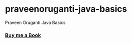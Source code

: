 # praveenoruganti-java-basics
 Praveen Oruganti Java Basics


### [Buy me a Book](https://bit.ly/388sUbE)

